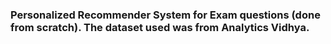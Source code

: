### Personalized Recommender System for Exam questions (done from scratch). The dataset used was from Analytics Vidhya.
